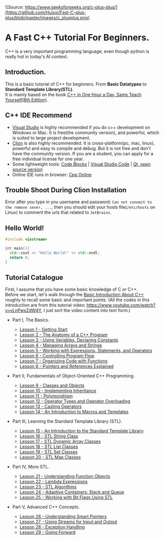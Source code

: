 ![Source: https://www.geeksforgeeks.org/c-plus-plus/](https://github.com/Huixxi/Fast-C-plus-plus/blob/master/images/c_plusplus.png)
# A Fast C++ Tutorial For Beginners.
C++ is a very important programming language, even though python is really hot in today's AI context.

## Introduction.
This is a basic tutorial of C++ for beginners. From **Basic Datatypes** to **Standard Template Library(STL)**.   
It is mainly based on the book [C++ in One Hour a Day, Sams Teach Yourself(8th Edition)][2].

## C++ IDE Recommend
* [Visual Studio](https://visualstudio.microsoft.com/) is highly recommended if you do c++ development on Windows or Mac. It is free(the community version), and powerful, which is suited to large project development.
* [Clion](https://www.jetbrains.com/clion/) is also highly recommended. It is cross-platform(pc, mac, linux), powerful and  easy to compile and debug. But it is not free and don't have the community version. If you are a student, you can apply for a free individual license for one year.
* Some lightweight tools: [Code Blocks](http://www.codeblocks.org/) | [Visual Studio Code](https://code.visualstudio.com/) |  [Qt, open source version](https://www.qt.io/developers/)
* Online IDE runs in browser: [Cpp Online](http://www.tutorialspoint.com/compile_cpp_online.php)

## Trouble Shoot During Clion Installation
Error after you type in you username and password: `Can not connect to the remove sever, ...`, then you should edit your hosts file(`/etc/hosts` on Linux) to comment the urls that related to `JetBrains`.

## Hello World!
``` c++
#include <iostream>

int main(){
  std::cout << "Hello World!" << std::endl;
  return 0;
}
```
## Tutorial Catalogue
First, I assume that you have some basic knowledge of C or C++.  
Before we start, let's walk through the [Basic Introduction About C++](https://github.com/Huixxi/Fast-C-plus-plus/blob/master/Basic%20C%2B%2B.cpp) roughly to recall some basic and important points. (All the codes in this introduction are from this tutorial video: https://www.youtube.com/watch?v=vLnPwxZdW4Y, I just sort the video content into text form.)
* Part I, The Basics.
  * [Lesson 1 - Getting Start](https://github.com/Huixxi/Fast-C-plus-plus/blob/master/Part%20I%20The%20Basics/01%20Lesson1%20Notes.md)
  * [Lesson 2 - The Anatomy of a C++ Program](https://github.com/Huixxi/Fast-C-plus-plus/blob/master/Part%20I%20The%20Basics/02%20Lesson2%20Notes.md)
  * [Lesson 3 - Using Variables, Declaring Constants](https://github.com/Huixxi/Fast-C-plus-plus/blob/master/Part%20I%20The%20Basics/03%20Lesson3%20Notes.md)
  * [Lesson 4 - Managing Arrays and Strings](https://github.com/Huixxi/Fast-C-plus-plus/blob/master/Part%20I%20The%20Basics/04%20Lesson4%20Notes.md)
  * [Lesson 5 - Working with Expressions, Statements, and Operators](https://github.com/Huixxi/Fast-C-plus-plus/blob/master/Part%20I%20The%20Basics/05%20Lesson5%20Notes.md)
  * [Lesson 6 - Controlling Program Flow](https://github.com/Huixxi/Fast-C-plus-plus/blob/master/Part%20I%20The%20Basics/06%20Lesson6%20Notes.md)
  * [Lesson 7 - Organizing Code with Functions](https://github.com/Huixxi/Fast-C-plus-plus/blob/master/Part%20I%20The%20Basics/07%20Lesson7%20Notes.md)
  * [Lesson 8 - Pointers and References Explained](https://github.com/Huixxi/Fast-C-plus-plus/blob/master/Part%20I%20The%20Basics/08%20Lesson8%20Notes.md)

* Part II, Fundamentals of Object-Oriented C++ Programming.
  * [Lesson 9 - Classes and Objects](https://github.com/Huixxi/Fast-C-plus-plus/blob/master/Part%20II%20Fundamentals%20of%20Object-Oriented%20C%2B%2B%20Programming/09%20Lesson9%20Noets.md)
  * [Lesson 10 - Implementing Inheritance](https://github.com/Huixxi/Fast-C-plus-plus/blob/master/Part%20II%20Fundamentals%20of%20Object-Oriented%20C%2B%2B%20Programming/10%20Lesson10%20Notes.md)
  * [Lesson 11 - Polymorphism](https://github.com/Huixxi/Fast-C-plus-plus/blob/master/Part%20II%20Fundamentals%20of%20Object-Oriented%20C%2B%2B%20Programming/11%20Lesson11%20Notes.md)
  * [Lesson 12 - Operator Types and Operator Overloading](https://github.com/Huixxi/Fast-C-plus-plus/blob/master/Part%20II%20Fundamentals%20of%20Object-Oriented%20C%2B%2B%20Programming/12%20Lesson12%20Notes.md)
  * [Lesson 13 - Casting Operators](https://github.com/Huixxi/Fast-C-plus-plus/blob/master/Part%20II%20Fundamentals%20of%20Object-Oriented%20C%2B%2B%20Programming/13%20Lesson13%20Notes.md)
  * [Lesson 14 - An Introduction to Macros and Templates](https://github.com/Huixxi/Fast-C-plus-plus/blob/master/Part%20II%20Fundamentals%20of%20Object-Oriented%20C%2B%2B%20Programming/14%20Lesson14%20Notes.md)

* Part III, Learning the Standard Template Library (STL).
  * [Lesson 15 - An Introduction to the Standard Template Library](https://github.com/Huixxi/Fast-C-plus-plus/blob/master/Part%20III%20Learning%20the%20STL/15%20Lesson15%20Notes.md)
  * [Lesson 16 - STL String Class](https://github.com/Huixxi/Fast-C-plus-plus/blob/master/Part%20III%20Learning%20the%20STL/16%20Lesson16%20Notes.md)
  * [Lesson 17 - STL Dynamic Array Classes](https://github.com/Huixxi/Fast-C-plus-plus/blob/master/Part%20III%20Learning%20the%20STL/17%20Lesson17%20Notes.md)
  * [Lesson 18 - STL List Classes](https://github.com/Huixxi/Fast-C-plus-plus/blob/master/Part%20III%20Learning%20the%20STL/18%20Lesson18%20Notes.md)
  * [Lesson 19 - STL Set Classes](https://github.com/Huixxi/Fast-C-plus-plus/blob/master/Part%20III%20Learning%20the%20STL/19%20Lesson19%20Notes.md)
  * [Lesson 20 - STL Map Classes](https://github.com/Huixxi/Fast-C-plus-plus/blob/master/Part%20III%20Learning%20the%20STL/20%20Lesson20%20Notes.md)

* Part IV, More STL.
  * [Lesson 21 - Understanding Function Objects
](https://github.com/Huixxi/Fast-C-plus-plus/blob/master/Part%20IV%20More%20STL/21%20Lesson21%20Notes.md)
  * [Lesson 22 - Lambda Expressions](https://github.com/Huixxi/Fast-C-plus-plus/blob/master/Part%20IV%20More%20STL/22%20Lesson22%20Notes.md)
  * [Lesson 23 - STL Algorithms](https://github.com/Huixxi/Fast-C-plus-plus/blob/master/Part%20IV%20More%20STL/23%20Lesson23%20Notes.md)
  * [Lesson 24 - Adaptive Containers: Stack and Queue](https://github.com/Huixxi/Fast-C-plus-plus/blob/master/Part%20IV%20More%20STL/24%20Lesson24%20Notes.md)
  * [Lesson 25 - Working with Bit Flags Using STL](https://github.com/Huixxi/Fast-C-plus-plus/blob/master/Part%20IV%20More%20STL/25%20Lesson25%20Notes.md)
  
* Part V, Advanced C++ Concepts.
  * [Lesson 26 - Understanding Smart Pointers](https://github.com/Huixxi/Fast-C-plus-plus/blob/master/Part%20V%20Advanced%20C%2B%2B%20Concepts/26%20Lesson26%20Notes.md)
  * [Lesson 27 - Using Streams for Input and Output](https://github.com/Huixxi/Fast-C-plus-plus/blob/master/Part%20V%20Advanced%20C%2B%2B%20Concepts/27%20Lesson27%20Notes.md)
  * [Lesson 28 - Exception Handling]()
  * [Lesson 29 - Going Forward]()









[1]: https://www.youtube.com/playlist?list=PLGLfVvz_LVvQ9S8YSV0iDsuEU8v11yP9M
[2]: https://www.amazon.com/One-Hour-Sams-Teach-Yourself/dp/0789757745/ref=as_li_ss_tl?ie=UTF8&qid=1520641767&sr=8-9&keywords=C++&linkCode=sl1&tag=nethta-20&linkId=4bddb996d7f5ff86f0fbaf4647594d32

